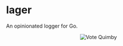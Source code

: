 lager
=====

An opinionated logger for Go.

<p align="center">
  <img src="http://i.imgur.com/vLTeBBx.jpg" alt="Vote Quimby" title="He'd Vote For You" />
</p>

